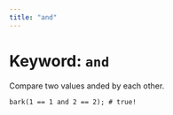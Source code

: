```yaml
---
title: "and"
---
```


# Keyword: `and`

Compare two values anded by each other.

```glang
bark(1 == 1 and 2 == 2); # true!
```

